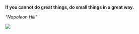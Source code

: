 **If you cannot do great things, do small things in a great way.**

*"Napoleon Hill"*

![](https://api.nosense.lol/ghvc/?username=cdfrm)